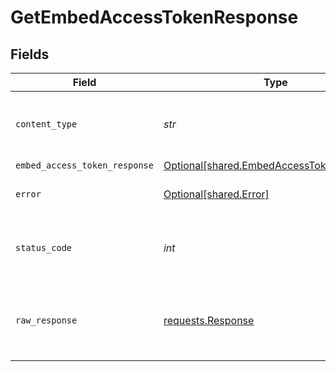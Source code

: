 # GetEmbedAccessTokenResponse


## Fields

| Field                                                                                        | Type                                                                                         | Required                                                                                     | Description                                                                                  |
| -------------------------------------------------------------------------------------------- | -------------------------------------------------------------------------------------------- | -------------------------------------------------------------------------------------------- | -------------------------------------------------------------------------------------------- |
| `content_type`                                                                               | *str*                                                                                        | :heavy_check_mark:                                                                           | HTTP response content type for this operation                                                |
| `embed_access_token_response`                                                                | [Optional[shared.EmbedAccessTokenResponse]](../../models/shared/embedaccesstokenresponse.md) | :heavy_minus_sign:                                                                           | OK                                                                                           |
| `error`                                                                                      | [Optional[shared.Error]](../../models/shared/error.md)                                       | :heavy_minus_sign:                                                                           | Default error response                                                                       |
| `status_code`                                                                                | *int*                                                                                        | :heavy_check_mark:                                                                           | HTTP response status code for this operation                                                 |
| `raw_response`                                                                               | [requests.Response](https://requests.readthedocs.io/en/latest/api/#requests.Response)        | :heavy_minus_sign:                                                                           | Raw HTTP response; suitable for custom response parsing                                      |